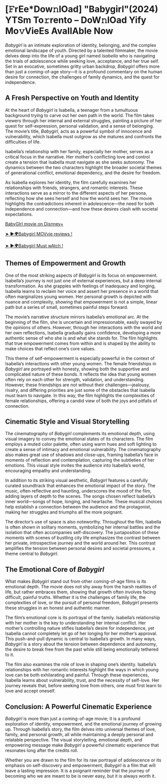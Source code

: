 # [𝙵rEe*Dow𝚗lOad] "Babygirl"(2024) YTSm To𝚛rento – DoW𝚗lOad Yify Mo𝚟VieEs AvaIlAble Now

*Babygirl* is an intimate exploration of identity, belonging, and the complex emotional landscape of youth. Directed by a talented filmmaker, the movie delves deep into the life of a young girl named *Isabella* who is navigating the trials of adolescence while seeking love, acceptance, and her true self. Set in an evocative, sometimes gritty urban backdrop, *Babygirl* offers more than just a coming-of-age story—it is a profound commentary on the human desire for connection, the challenges of family dynamics, and the quest for independence.

## A Fresh Perspective on Youth and Identity

At the heart of *Babygirl* is Isabella, a teenager from a tumultuous background trying to carve out her own path in the world. The film takes viewers through her internal and external struggles, painting a picture of her quest for self-expression, personal validation, and a sense of belonging. The movie’s title, *Babygirl*, acts as a powerful symbol of innocence and vulnerability, which Isabella must outgrow as she matures and confronts the difficulties of life.

Isabella’s relationship with her family, especially her mother, serves as a critical focus in the narrative. Her mother’s conflicting love and control create a tension that Isabella must navigate as she seeks autonomy. The dynamics between the two characters highlight the broader societal themes of generational conflict, emotional dependency, and the desire for freedom.

As Isabella explores her identity, the film carefully examines her relationships with friends, strangers, and romantic interests. These interactions serve as a mirror to the different aspects of her persona, reflecting how she sees herself and how the world sees her. The movie highlights the contradictions inherent in adolescence—the need for both independence and connection—and how these desires clash with societal expectations.

[BabyGIrl movie on Disnney+](https://cinematmx.blogspot.com/2025/01/cimovies.html)

[➤ ►🌍Babygirl MOVvie reviews !](https://cinematmx.blogspot.com/2025/01/cimovies.html)

[➤ ►🌍Babygirl Must wAtch !](https://cinematmx.blogspot.com/2025/01/cimovies.html)

## Themes of Empowerment and Growth

One of the most striking aspects of *Babygirl* is its focus on empowerment. Isabella’s journey is not just one of external experiences, but a deep internal transformation. As she grapples with feelings of inadequacy and longing, Isabella learns to reclaim her voice and assert her presence in a world that often marginalizes young women. Her personal growth is depicted with nuance and complexity, showing that empowerment is not a simple, linear path but a series of small, sometimes painful steps forward.

The movie’s narrative structure mirrors Isabella’s emotional arc. At the beginning of the film, she is uncertain and impressionable, easily swayed by the opinions of others. However, through her interactions with the world and her own reflections, Isabella gradually gains confidence, developing a more authentic sense of who she is and what she stands for. The film highlights that true empowerment comes from within and is shaped by the ability to make choices that reflect one’s core values.

This theme of self-empowerment is especially powerful in the context of Isabella’s interactions with other young women. The female friendships in *Babygirl* are portrayed with honesty, showing both the supportive and complicated nature of these bonds. It reflects the idea that young women often rely on each other for strength, validation, and understanding. However, these friendships are not without their challenges—jealousy, rivalry, and differing priorities are just some of the obstacles that Isabella must learn to navigate. In this way, the film highlights the complexities of female relationships, offering a candid view of both the joys and pitfalls of connection.

## Cinematic Style and Visual Storytelling

The cinematography of *Babygirl* complements its emotional depth, using visual imagery to convey the emotional states of its characters. The film employs a muted color palette, often using warm hues and soft lighting to create a sense of intimacy and emotional vulnerability. The cinematography also makes great use of shadows and close-ups, framing Isabella’s face in moments of reflection and contemplation, capturing the subtleties of her emotions. This visual style invites the audience into Isabella’s world, encouraging empathy and understanding.

In addition to its striking visual aesthetic, *Babygirl* features a carefully curated soundtrack that enhances the emotional impact of the story. The music, often reflective and haunting, underscores the mood of the film, adding layers of depth to the scenes. The songs chosen reflect Isabella’s inner world—songs of hope, longing, and heartache. These musical choices help establish a connection between the audience and the protagonist, making her struggles and triumphs all the more poignant.

The director’s use of space is also noteworthy. Throughout the film, Isabella is often shown in solitary moments, symbolizing her internal battles and the isolation that often accompanies self-discovery. The juxtaposition of these moments with scenes of bustling city life emphasizes the contrast between her private, introspective journey and the world around her. This contrast amplifies the tension between personal desires and societal pressures, a theme central to *Babygirl*.

## The Emotional Core of *Babygirl*

What makes *Babygirl* stand out from other coming-of-age films is its emotional depth. The movie does not shy away from the harsh realities of life, but rather embraces them, showing that growth often involves facing difficult, painful truths. Whether it is the challenges of family life, the complexities of love, or the pursuit of personal freedom, *Babygirl* presents these struggles in an honest and authentic manner.

The film’s emotional core is its portrayal of the family. Isabella’s relationship with her mother is the key to understanding her internal conflict. Her mother’s controlling nature stifles Isabella’s desire for independence, yet Isabella cannot completely let go of her longing for her mother’s approval. This push-and-pull dynamic is central to Isabella’s growth. In many ways, *Babygirl* is a story about the tension between dependence and autonomy, the desire to break free from the past while still being emotionally tethered to it.

The film also examines the role of love in shaping one’s identity. Isabella’s relationships with her romantic interests highlight the ways in which young love can be both exhilarating and painful. Through these experiences, Isabella learns about vulnerability, trust, and the necessity of self-love. Her journey reveals that, before seeking love from others, one must first learn to love and accept oneself.

## Conclusion: A Powerful Cinematic Experience

*Babygirl* is more than just a coming-of-age movie; it is a profound exploration of identity, empowerment, and the emotional journey of growing up. Through Isabella’s story, the film delves into universal themes of love, family, and personal growth, all while maintaining a deeply personal and relatable perspective. The visual storytelling, emotional depth, and empowering message make *Babygirl* a powerful cinematic experience that resonates long after the credits roll.

Whether you are drawn to the film for its raw portrayal of adolescence or its emphasis on self-discovery and empowerment, *Babygirl* is a film that will leave a lasting impression. It is a poignant reminder that the journey of becoming who we are meant to be is never easy, but it is always worth it.
